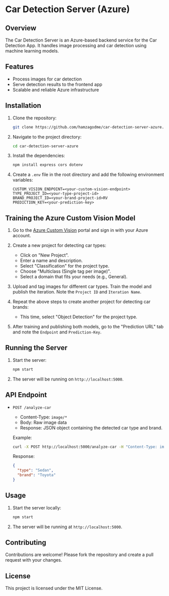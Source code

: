 # Car Detection Server (Azure)

## Overview

The Car Detection Server is an Azure-based backend service for the Car Detection App. It handles image processing and car detection using machine learning models.

## Features

- Process images for car detection
- Serve detection results to the frontend app
- Scalable and reliable Azure infrastructure

## Installation

1. Clone the repository:
   ```bash
   git clone https://github.com/hamzagodme/car-detection-server-azure.git
   ```
2. Navigate to the project directory:
   ```bash
   cd car-detection-server-azure
   ```
3. Install the dependencies:

   ```bash
   npm install express cors dotenv

   ```

3. Create a `.env` file in the root directory and add the following environment variables:
    ```
    CUSTOM_VISION_ENDPOINT=<your-custom-vision-endpoint>
    TYPE_PROJECT_ID=<your-type-project-id>
    BRAND_PROJECT_ID=<your-brand-project-id>RV
    PREDICTION_KEY=<your-prediction-key>
    ```

## Training the Azure Custom Vision Model

1. Go to the [Azure Custom Vision](https://www.customvision.ai/) portal and sign in with your Azure account.

2. Create a new project for detecting car types:
    - Click on "New Project".
    - Enter a name and description.
    - Select "Classification" for the project type.
    - Choose "Multiclass (Single tag per image)".
    - Select a domain that fits your needs (e.g., General).

3. Upload and tag images for different car types. Train the model and publish the iteration. Note the `Project ID` and `Iteration Name`.

4. Repeat the above steps to create another project for detecting car brands:
    - This time, select "Object Detection" for the project type.

5. After training and publishing both models, go to the "Prediction URL" tab and note the `Endpoint` and `Prediction-Key`.

## Running the Server

1. Start the server:
    ```sh
    npm start
    ```

2. The server will be running on `http://localhost:5000`.

## API Endpoint

- `POST /analyze-car`
    - Content-Type: `image/*`
    - Body: Raw image data
    - Response: JSON object containing the detected car type and brand.

    Example:
    ```sh
    curl -X POST http://localhost:5000/analyze-car -H "Content-Type: image/jpeg" --data-binary "@path/to/car/image.jpg"
    ```

    Response:
    ```json
    {
      "type": "Sedan",
      "brand": "Toyota"
    }
    ```
## Usage

1. Start the server locally:
   ```bash
   npm start
   ```
2. The server will be running at `http://localhost:5000`.

## Contributing

Contributions are welcome! Please fork the repository and create a pull request with your changes.

## License

This project is licensed under the MIT License.

